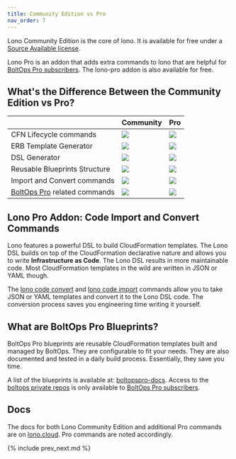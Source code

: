 ```yaml
---
title: Community Edition vs Pro
nav_order: 7
---
```


Lono Community Edition is the core of lono.  It is available for free under a [Source Available license](https://www.boltops.com/boltops-community-license).

Lono Pro is an addon that adds extra commands to lono that are helpful for [BoltOps Pro subscribers](https://boltops.com/pro). The lono-pro addon is also available for free.

## What's the Difference Between the Community Edition vs Pro?

&nbsp; | Community | Pro
--- | --- | ---
CFN Lifecycle commands | ![](/img/features/yes.svg) | ![](/img/features/yes.svg)
ERB Template Generator | ![](/img/features/yes.svg) | ![](/img/features/yes.svg)
DSL Generator | ![](/img/features/yes.svg) | ![](/img/features/yes.svg)
Reusable Blueprints Structure | ![](/img/features/yes.svg) | ![](/img/features/yes.svg)
Import and Convert commands | ![](/img/features/no.svg) | ![](/img/features/yes.svg)
[BoltOps Pro](https://www.boltops.com/pro) related commands | ![](/img/features/no.svg) | ![](/img/features/yes.svg)

## Lono Pro Addon: Code Import and Convert Commands

Lono features a powerful DSL to build CloudFormation templates. The Lono DSL builds on top of the CloudFormation declarative nature and allows you to write **Infrastructure as Code**. The Lono DSL results in more maintainable code. Most CloudFormation templates in the wild are written in JSON or YAML though.

The [lono code convert](https://lono.cloud/reference/lono-code-convert/) and [lono code import](https://lono.cloud/reference/lono-code-import/) commands allow you to take JSON or YAML templates and convert it to the Lono DSL code. The conversion process saves you engineering time writing it yourself.

## What are BoltOps Pro Blueprints?

BoltOps Pro blueprints are reusable CloudFormation templates built and managed by BoltOps.  They are configurable to fit your needs. They are also documented and tested in a daily build process. Essentially, they save you time.

A list of the blueprints is available at: [boltopspro-docs](https://github.com/boltopspro-docs).  Access to the [boltops private repos](https://github.com/boltopspro) is only available to [BoltOps Pro subscribers](https://www.boltops.com/pro).

## Docs

The docs for both Lono Community Edition and additional Pro commands are on [lono.cloud](https://lono.cloud). Pro commands are noted accordingly.

{% include prev_next.md %}
